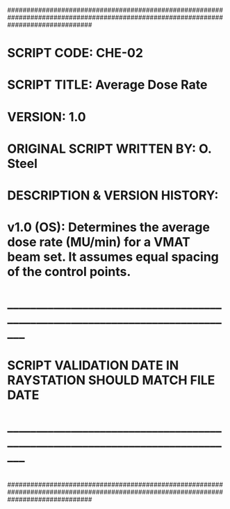 ######################################################################################################################################
#
#	SCRIPT CODE: CHE-02
#       
#	SCRIPT TITLE: Average Dose Rate
#
#	VERSION: 1.0
#
#	ORIGINAL SCRIPT WRITTEN BY: O. Steel  
#
#	DESCRIPTION & VERSION HISTORY:
#       v1.0 (OS): Determines the average dose rate (MU/min) for a VMAT beam set. It assumes equal spacing of the control points.
#               
#                   _____________________________________________________________________________
#                           
#                           SCRIPT VALIDATION DATE IN RAYSTATION SHOULD MATCH FILE DATE
#                   _____________________________________________________________________________
#
######################################################################################################################################
